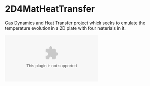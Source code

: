 # 2D4MatHeatTransfer
Gas Dynamics and Heat Transfer project which seeks to emulate the temperature evolution in a 2D plate with four materials in it.

![Alt Text](output/plots/plot%20GS%20N=100%20M=100%20nt=200.eps)